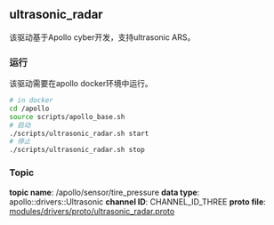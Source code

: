 ## ultrasonic_radar
该驱动基于Apollo cyber开发，支持ultrasonic ARS。

### 运行
该驱动需要在apollo docker环境中运行。
```bash
# in docker
cd /apollo
source scripts/apollo_base.sh
# 启动
./scripts/ultrasonic_radar.sh start
# 停止
./scripts/ultrasonic_radar.sh stop
```

### Topic
**topic name**: /apollo/sensor/tire_pressure
**data type**:  apollo::drivers::Ultrasonic
**channel ID**: CHANNEL_ID_THREE
**proto file**: [modules/drivers/proto/ultrasonic_radar.proto](https://github.com/ApolloAuto/apollo/blob/master/modules/drivers/proto/ultrasonic_radar.proto)

